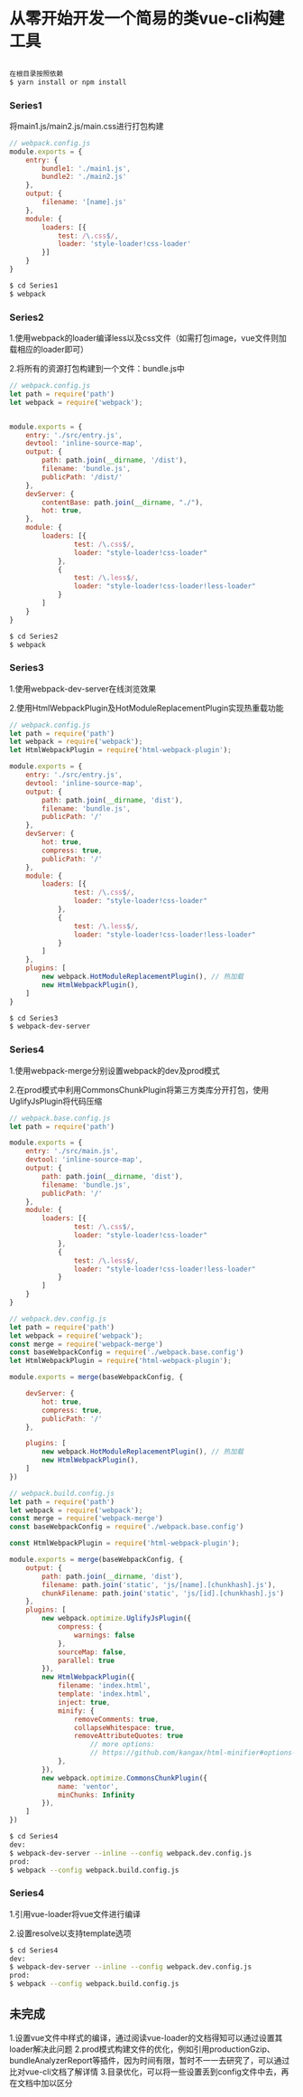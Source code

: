 
# 从零开始开发一个简易的类vue-cli构建工具

``` bash

在根目录按照依赖
$ yarn install or npm install

```

### Series1

将main1.js/main2.js/main.css进行打包构建

```javascript
// webpack.config.js
module.exports = {
    entry: {
        bundle1: './main1.js',
        bundle2: './main2.js'
    },
    output: {
        filename: '[name].js'
    },
    module: {
        loaders: [{
            test: /\.css$/,
            loader: 'style-loader!css-loader'
        }]
    }
}
```

```bash
$ cd Series1
$ webpack
```
### Series2

1.使用webpack的loader编译less以及css文件（如需打包image，vue文件则加载相应的loader即可）

2.将所有的资源打包构建到一个文件：bundle.js中


```javascript
// webpack.config.js
let path = require('path')
let webpack = require('webpack');


module.exports = {
    entry: './src/entry.js',
    devtool: 'inline-source-map',
    output: {
        path: path.join(__dirname, '/dist'),
        filename: 'bundle.js',
        publicPath: '/dist/'
    },
    devServer: {
        contentBase: path.join(__dirname, "./"),
        hot: true,
    },
    module: {
        loaders: [{
                test: /\.css$/,
                loader: "style-loader!css-loader"
            },
            {
                test: /\.less$/,
                loader: "style-loader!css-loader!less-loader"
            }
        ]
    }
}
```

```bash
$ cd Series2
$ webpack
```
### Series3

1.使用webpack-dev-server在线浏览效果

2.使用HtmlWebpackPlugin及HotModuleReplacementPlugin实现热重载功能


```javascript
// webpack.config.js
let path = require('path')
let webpack = require('webpack');
let HtmlWebpackPlugin = require('html-webpack-plugin');

module.exports = {
    entry: './src/entry.js',
    devtool: 'inline-source-map',
    output: {
        path: path.join(__dirname, 'dist'),
        filename: 'bundle.js',
        publicPath: '/'
    },
    devServer: {
        hot: true,
        compress: true,
        publicPath: '/'
    },
    module: {
        loaders: [{
                test: /\.css$/,
                loader: "style-loader!css-loader"
            },
            {
                test: /\.less$/,
                loader: "style-loader!css-loader!less-loader"
            }
        ]
    },
    plugins: [
        new webpack.HotModuleReplacementPlugin(), // 热加载
        new HtmlWebpackPlugin(),
    ]
}
```

```bash
$ cd Series3
$ webpack-dev-server
```
### Series4

1.使用webpack-merge分别设置webpack的dev及prod模式

2.在prod模式中利用CommonsChunkPlugin将第三方类库分开打包，使用UglifyJsPlugin将代码压缩


```javascript
// webpack.base.config.js
let path = require('path')

module.exports = {
    entry: './src/main.js',
    devtool: 'inline-source-map',
    output: {
        path: path.join(__dirname, 'dist'),
        filename: 'bundle.js',
        publicPath: '/'
    },
    module: {
        loaders: [{
                test: /\.css$/,
                loader: "style-loader!css-loader"
            },
            {
                test: /\.less$/,
                loader: "style-loader!css-loader!less-loader"
            }
        ]
    }
}
```

```javascript
// webpack.dev.config.js
let path = require('path')
let webpack = require('webpack');
const merge = require('webpack-merge')
const baseWebpackConfig = require('./webpack.base.config')
let HtmlWebpackPlugin = require('html-webpack-plugin');

module.exports = merge(baseWebpackConfig, {

    devServer: {
        hot: true,
        compress: true,
        publicPath: '/'
    },

    plugins: [
        new webpack.HotModuleReplacementPlugin(), // 热加载
        new HtmlWebpackPlugin(),
    ]
})
```

```javascript
// webpack.build.config.js
let path = require('path')
let webpack = require('webpack');
const merge = require('webpack-merge')
const baseWebpackConfig = require('./webpack.base.config')

const HtmlWebpackPlugin = require('html-webpack-plugin');

module.exports = merge(baseWebpackConfig, {
    output: {
        path: path.join(__dirname, 'dist'),
        filename: path.join('static', 'js/[name].[chunkhash].js'),
        chunkFilename: path.join('static', 'js/[id].[chunkhash].js')
    },
    plugins: [
        new webpack.optimize.UglifyJsPlugin({
            compress: {
                warnings: false
            },
            sourceMap: false,
            parallel: true
        }),
        new HtmlWebpackPlugin({
            filename: 'index.html',
            template: 'index.html',
            inject: true,
            minify: {
                removeComments: true,
                collapseWhitespace: true,
                removeAttributeQuotes: true
                    // more options:
                    // https://github.com/kangax/html-minifier#options-quick-reference
            },
        }),
        new webpack.optimize.CommonsChunkPlugin({
            name: 'ventor',
            minChunks: Infinity
        }),
    ]
})
```

```bash
$ cd Series4
dev:
$ webpack-dev-server --inline --config webpack.dev.config.js
prod:
$ webpack --config webpack.build.config.js
```


### Series4

1.引用vue-loader将vue文件进行编译

2.设置resolve以支持template选项

```bash
$ cd Series4
dev:
$ webpack-dev-server --inline --config webpack.dev.config.js
prod:
$ webpack --config webpack.build.config.js
```


## 未完成

1.设置vue文件中样式的编译，通过阅读vue-loader的文档得知可以通过设置其loader解决此问题
2.prod模式构建文件的优化，例如引用productionGzip、bundleAnalyzerReport等插件，因为时间有限，暂时不一一去研究了，可以通过比对vue-cli文档了解详情
3.目录优化，可以将一些设置丢到config文件中去，再在文档中加以区分